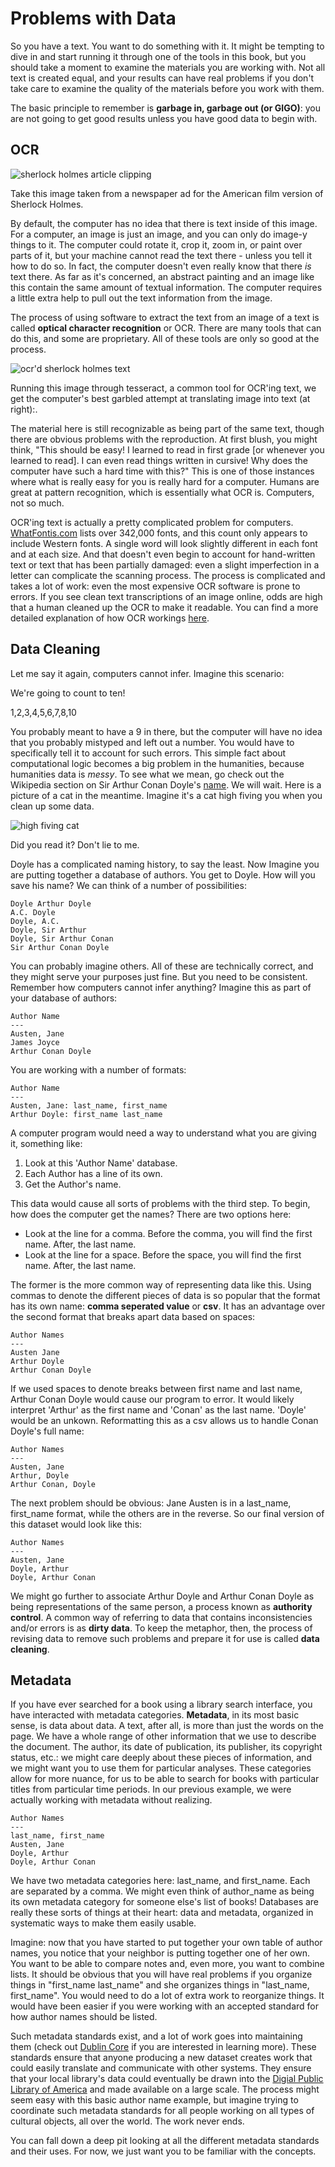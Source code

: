 # Problems with Data

So you have a text. You want to do something with it. It might be tempting to dive in and start running it through one of the tools in this book, but you should take a moment to examine the materials you are working with. Not all text is created equal, and your results can have real problems if you don't take care to examine the quality of the materials before you work with them.

The basic principle to remember is **garbage in, garbage out (or GIGO)**: you are not going to get good results unless you have good data to begin with.

## OCR

<img src="/assets/data-cleaning/holmes.jpg" alt="sherlock holmes article clipping" class="img-right">

Take this image taken from a newspaper ad for the American film version of Sherlock Holmes.

By default, the computer has no idea that there is text inside of this image. For a computer, an image is just an image, and you can only do image-y things to it. The computer could rotate it, crop it, zoom in, or paint over parts of it, but your machine cannot read the text there - unless you tell it how to do so. In fact, the computer doesn't even really know that there *is* text there. As far as it's concerned, an abstract painting and an image like this contain the same amount of textual information. The computer requires a little extra help to pull out the text information from the image.

The process of using software to extract the text from an image of a text is called **optical character recognition** or OCR. There are many tools that can do this, and some are proprietary. All of these tools are only so good at the process. 

<div class="clear"></div>


<img src="/assets/data-cleaning/holmes-ocr-text.jpg" alt="ocr'd sherlock holmes text" class="img-right"/>

Running this image through tesseract, a common tool for OCR'ing text, we get the computer's best garbled attempt at translating image into text (at right):.

The material here is still recognizable as being part of the same text, though there are obvious problems with the reproduction. At first blush, you might think, "This should be easy! I learned to read in first grade \[or whenever you learned to read\]. I can even read things written in cursive! Why does the computer have such a hard time with this?" This is one of those instances where what is really easy for you is really hard for a computer. Humans are great at pattern recognition, which is essentially what OCR is. Computers, not so much.

OCR'ing text is actually a pretty complicated problem for computers. [WhatFontis.com](http://www.whatfontis.com) lists over 342,000 fonts, and this count only appears to include Western fonts. A single word will look slightly different in each font and at each size. And that doesn't even begin to account for hand-written text or text that has been partially damaged: even a slight imperfection in a letter can complicate the scanning process. The process is complicated and takes a lot of work: even the most expensive OCR software is prone to errors. If you see clean text transcriptions of an image online, odds are high that a human cleaned up the OCR to make it readable. You can find a more detailed explanation of how OCR workings [here](http://www.explainthatstuff.com/how-ocr-works.html).

## Data Cleaning

Let me say it again, computers cannot infer. Imagine this scenario:

We're going to count to ten!

1,2,3,4,5,6,7,8,10

You probably meant to have a 9 in there, but the computer will have no idea that you probably mistyped and left out a number. You would have to specifically tell it to account for such errors. This simple fact about computational logic becomes a big problem in the humanities, because humanities data is _messy_. To see what we mean, go check out the Wikipedia section on Sir Arthur Conan Doyle's [name](https://en.wikipedia.org/wiki/Arthur_Conan_Doyle#Name). We will wait. Here is a picture of a cat in the meantime. Imagine it's a cat high fiving you when you clean up some data.

![high fiving cat](/assets/data-cleaning/data-cat-high-five.jpg)

Did you read it? Don't lie to me.

Doyle has a complicated naming history, to say the least. Now Imagine you are putting together a database of authors. You get to Doyle. How will you save his name? We can think of a number of possibilities:

```
Doyle Arthur Doyle
A.C. Doyle
Doyle, A.C.
Doyle, Sir Arthur
Doyle, Sir Arthur Conan
Sir Arthur Conan Doyle
```

You can probably imagine others. All of these are technically correct, and they might serve your purposes just fine. But you need to be consistent. Remember how computers cannot infer anything? Imagine this as part of your database of authors:

```
Author Name
---
Austen, Jane
James Joyce
Arthur Conan Doyle
```

You are working with a number of formats:

```
Author Name
---
Austen, Jane: last_name, first_name
Arthur Doyle: first_name last_name
```

A computer program would need a way to understand what you are giving it, something like:

1. Look at this 'Author Name' database.
2. Each Author has a line of its own.
3. Get the Author's name.

This data would cause all sorts of problems with the third step. To begin, how does the computer get the names? There are two options here:

* Look at the line for a comma. Before the comma, you will find the first name. After, the last name.
* Look at the line for a space. Before the space, you will find the first name. After, the last name.

The former is the more common way of representing data like this. Using commas to denote the different pieces of data is so popular that the format has its own name: **comma seperated value** or **csv**. It has an advantage over the second format that breaks apart data based on spaces:

```
Author Names
---
Austen Jane
Arthur Doyle
Arthur Conan Doyle
```

If we used spaces to denote breaks between first name and last name, Arthur Conan Doyle would cause our program to error. It would likely interpret 'Arthur' as the first name and 'Conan' as the last name. 'Doyle' would be an unkown. Reformatting this as a csv allows us to handle Conan Doyle's full name:

```
Author Names
---
Austen, Jane
Arthur, Doyle
Arthur Conan, Doyle
```

The next problem should be obvious: Jane Austen is in a last\_name, first\_name format, while the others are in the reverse. So our final version of this dataset would look like this:

```
Author Names
---
Austen, Jane
Doyle, Arthur
Doyle, Arthur Conan
```

We might go further to associate Arthur Doyle and Arthur Conan Doyle as being representations of the same person, a process known as **authority control**. A common way of referring to data that contains inconsistencies and\/or errors is as **dirty data**. To keep the metaphor, then, the process of revising data to remove such problems and prepare it for use is called **data cleaning**.

## Metadata

If you have ever searched for a book using a library search interface, you have interacted with metadata categories. **Metadata**, in its most basic sense, is data about data. A text, after all, is more than just the words on the page. We have a whole range of other information that we use to describe the document. The author, its date of publication, its publisher, its copyright status, etc.: we might care deeply about these pieces of information, and we might want you to use them for particular analyses. These categories allow for more nuance, for us to be able to search for books with particular titles from particular time periods. In our previous example, we were actually working with metadata without realizing.

```
Author Names
---
last_name, first_name
Austen, Jane
Doyle, Arthur
Doyle, Arthur Conan
```

We have two metadata categories here: last\_name, and first\_name. Each are separated by a comma. We might even think of author\_name as being its own metadata category for someone else's list of books! Databases are really these sorts of things at their heart: data and metadata, organized in systematic ways to make them easily usable.

Imagine: now that you have started to put together your own table of author names, you notice that your neighbor is putting together one of her own. You want to be able to compare notes and, even more, you want to combine lists. It should be obvious that you will have real problems if you organize things in "first\_name last\_name" and she organizes things in "last\_name, first\_name". You would need to do a lot of extra work to reorganize things. It would have been easier if you were working with an accepted standard for how author names should be listed.

Such metadata standards exist, and a lot of work goes into maintaining them \(check out [Dublin Core](dublincore.org/specifications) if you are interested in learning more\). These standards ensure that anyone producing a new dataset creates work that could easily translate and communicate with other systems. They ensure that your local library's data could eventually be drawn into the [Digial Public Library of America](https://dp.la) and made available on a large scale. The process might seem easy with this basic author name example, but imagine trying to coordinate such metadata standards for all people working on all types of cultural objects, all over the world. The work never ends.

You can fall down a deep pit looking at all the different metadata standards and their uses. For now, we just want you to be familiar with the concepts.
